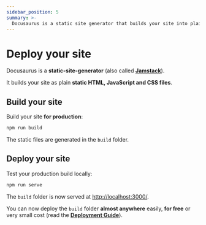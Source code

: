 ```yaml
---
sidebar_position: 5
summary: >-
  Docusaurus is a static site generator that builds your site into plain HTML, JavaScript, and CSS files. You can build your site by running `npm run build` , and the output static files will be stored in the `build` folder. You can test your production build locally by running `npm run serve` . You can also deploy the `build` folder almost anywhere for free or at a low cost.
---
```


# Deploy your site

Docusaurus is a **static-site-generator** (also called **[Jamstack](https://jamstack.org/)**).

It builds your site as plain **static HTML, JavaScript and CSS files**.

## Build your site

Build your site **for production**:

```bash
npm run build
```

The static files are generated in the `build` folder.

## Deploy your site

Test your production build locally:

```bash
npm run serve
```

The `build` folder is now served at [http://localhost:3000/](http://localhost:3000/).

You can now deploy the `build` folder **almost anywhere** easily, **for free** or very small cost (read the **[Deployment Guide](https://docusaurus.io/docs/deployment)**).